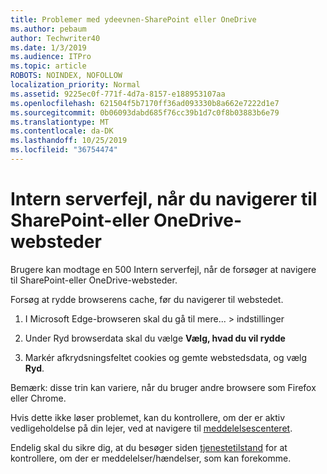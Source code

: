 ```yaml
---
title: Problemer med ydeevnen-SharePoint eller OneDrive
ms.author: pebaum
author: Techwriter40
ms.date: 1/3/2019
ms.audience: ITPro
ms.topic: article
ROBOTS: NOINDEX, NOFOLLOW
localization_priority: Normal
ms.assetid: 9225ec0f-771f-4d7a-8157-e188953107aa
ms.openlocfilehash: 621504f5b7170ff36ad093330b8a662e7222d1e7
ms.sourcegitcommit: 0b06093dabd685f76cc39b1d7c0f8b03883b6e79
ms.translationtype: MT
ms.contentlocale: da-DK
ms.lasthandoff: 10/25/2019
ms.locfileid: "36754474"
---
```

# <a name="internal-server-error-when-navigating-to-sharepoint-or-onedrive-sites"></a>Intern serverfejl, når du navigerer til SharePoint-eller OneDrive-websteder

Brugere kan modtage en 500 Intern serverfejl, når de forsøger at navigere til SharePoint-eller OneDrive-websteder. 

Forsøg at rydde browserens cache, før du navigerer til webstedet.


1. I Microsoft Edge-browseren skal du gå til mere... > indstillinger

2. Under Ryd browserdata skal du vælge **Vælg, hvad du vil rydde**

3. Markér afkrydsningsfeltet cookies og gemte webstedsdata, og vælg **Ryd**.

Bemærk: disse trin kan variere, når du bruger andre browsere som Firefox eller Chrome.

Hvis dette ikke løser problemet, kan du kontrollere, om der er aktiv vedligeholdelse på din lejer, ved at navigere til [meddelelsescenteret](https://portal.office.com/adminportal/home#/MessageCenter).

Endelig skal du sikre dig, at du besøger siden [tjenestetilstand](https://portal.office.com/adminportal/home#/servicehealth) for at kontrollere, om der er meddelelser/hændelser, som kan forekomme.

